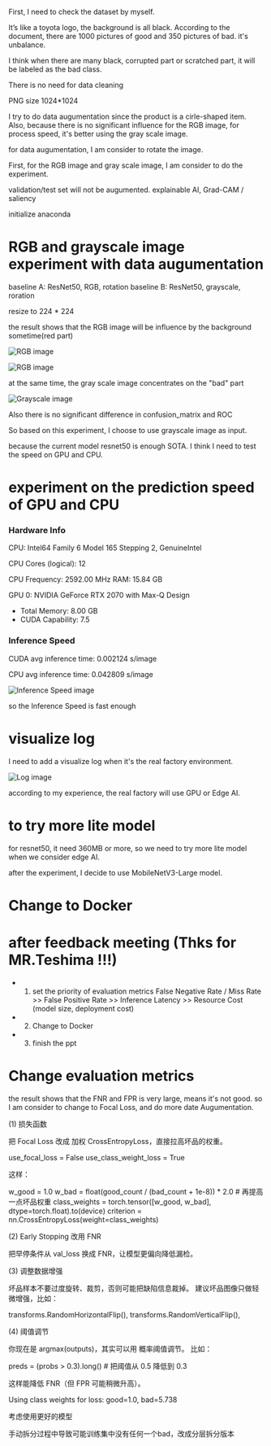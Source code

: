 First, I need to check the dataset by myself.

It’s like a toyota logo, the background is all black.
According to the document, there are 1000 pictures of good and 350 pictures of bad. it's unbalance.

I think when there are many black, corrupted part or scratched part, it will be labeled as the bad class.

There is no need for data cleaning

PNG size 1024*1024

I try to do data augumentation since the product is a cirle-shaped item.
Also, because there is no significant influence for the RGB image, for process speed, it's better using the gray scale image.

for data augumentation, I am consider to rotate the image.

First, for the RGB image and gray scale image, I am consider to do the experiment.

validation/test set will not be augumented.
explainable AI, Grad-CAM / saliency

initialize anaconda

# RGB and grayscale image experiment with data augumentation
baseline A: ResNet50, RGB, rotation
baseline B: ResNet50, grayscale, roration

resize to 224 * 224

the result shows that 
the RGB image will be influence by the background sometime(red part)

![RGB image](./RGB_grayscale_experiment_with%20data%20augumentation/RBG_influenced_by_bg.png "RBG image")

![RGB image](./RGB_grayscale_experiment_with%20data%20augumentation/RGB.png "RBG image")

at the same time, the gray scale image concentrates on the "bad" part

![Grayscale image](./RGB_grayscale_experiment_with%20data%20augumentation/grayscale_bg.png "Grayscale image")

Also there is no significant difference in confusion_matrix and ROC

So based on this experiment, I choose to use grayscale image as input.

because the current model resnet50 is enough SOTA. I think I need to test the speed on GPU and CPU.

# experiment on the prediction speed of GPU and CPU
### Hardware Info
CPU: Intel64 Family 6 Model 165 Stepping 2, GenuineIntel

CPU Cores (logical): 12

CPU Frequency: 2592.00 MHz
RAM: 15.84 GB

GPU 0: NVIDIA GeForce RTX 2070 with Max-Q Design
  - Total Memory: 8.00 GB
  - CUDA Capability: 7.5



### Inference Speed
CUDA avg inference time: 0.002124 s/image

CPU avg inference time: 0.042809 s/image

![Inference Speed image](./GPU_CPU_speed_experiment/inference_speed_comparison_gray.png "Inference Speed image")

so the Inference Speed is fast enough

# visualize log

I need to add a visualize log when it's the real factory environment.

![Log image](./visualize_log/05_IMG_2E420008_2025-02-24_14-56-14_000197_GlossRatio_cropped.png_gradcam.png "Log image")

according to my experience, the real factory will use GPU or Edge AI.

# to try more lite model

for resnet50, it need 360MB or more, so we need to try more lite model when we consider edge AI.

after the experiment, I decide to use MobileNetV3-Large model.

# Change to Docker


# after feedback meeting (Thks for MR.Teshima !!!)
- 1. set the priority of evaluation metrics
False Negative Rate / Miss Rate >> False Positive Rate >> Inference Latency >> Resource Cost (model size, deployment cost)
- 2. Change to Docker
- 3. finish the ppt

# Change evaluation metrics
 the result shows that the FNR and FPR is very large, means it's not good.
 so I am consider to change to Focal Loss, and do more date Augumentation.

 (1) 损失函数

把 Focal Loss 改成 加权 CrossEntropyLoss，直接拉高坏品的权重。

use_focal_loss = False
use_class_weight_loss = True


这样：

w_good = 1.0
w_bad = float(good_count / (bad_count + 1e-8)) * 2.0  # 再提高一点坏品权重
class_weights = torch.tensor([w_good, w_bad], dtype=torch.float).to(device)
criterion = nn.CrossEntropyLoss(weight=class_weights)

(2) Early Stopping 改用 FNR

把早停条件从 val_loss 换成 FNR，让模型更偏向降低漏检。

(3) 调整数据增强

坏品样本不要过度旋转、裁剪，否则可能把缺陷信息裁掉。
建议坏品图像只做轻微增强，比如：

transforms.RandomHorizontalFlip(),
transforms.RandomVerticalFlip(),

(4) 阈值调节

你现在是 argmax(outputs)，其实可以用 概率阈值调节。
比如：

preds = (probs > 0.3).long()   # 把阈值从 0.5 降低到 0.3

这样能降低 FNR（但 FPR 可能稍微升高）。

Using class weights for loss: good=1.0, bad=5.738

考虑使用更好的模型

手动拆分过程中导致可能训练集中没有任何一个bad，改成分层拆分版本

